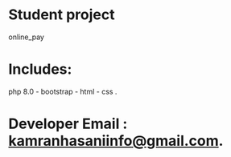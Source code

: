 # Student project 
online_pay
# Includes:
php 8.0 -
bootstrap -
html -
css .
# Developer Email : kamranhasaniinfo@gmail.com.
